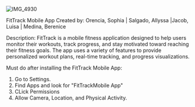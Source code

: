 
![IMG_4930](https://github.com/user-attachments/assets/9d150f4f-8b03-4684-b07c-bede9ae6232c)

FitTrack Mobile App
Created by: Orencia, Sophia | Salgado, Allyssa |Jacob, Luisa | Medina, Berenice

Description: 
FitTrack is a mobile fitness application designed to help users monitor their workouts, track progress, and stay motivated toward reaching their fitness goals. 
The app uses a variety of features to provide personalized workout plans, real-time tracking, and progress visualizations.

Must do after installing the FitTrack Mobile App:
1. Go to Settings.
2. Find Apps and look for "FitTrackMobile App"
3. CLick Permissions
4. Allow Camera, Location, and Physical Activity.

   
